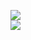 [![](https://img.shields.io/badge/Made%20With-Github%20Spray-lightgrey.svg?style=for-the-badge&logo=github)](https://github.com/Annihil/github-spray#4876)  
[![](https://i.imgur.com/2DrTn0Z.gif)](https://github.com/Annihil/github-spray)